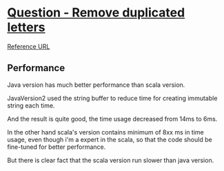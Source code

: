 # [Question - Remove duplicated letters](https://leetcode.com/problems/remove-duplicate-letters/)

[Reference URL](https://www.w3resource.com/java-exercises/basic/java-basic-exercise-200.php)

## Performance
Java version has much better performance than scala version.

JavaVersion2 used the string buffer to reduce time for creating immutable string each time. 

And the result is quite good, the time usage decreased from 14ms to 6ms.

In the other hand scala's version contains minimum of 8xx ms in time usage, even though i'm a expert in the scala, so that the code should be fine-tuned for better performance.

But there is clear fact that the scala version run slower than java version.